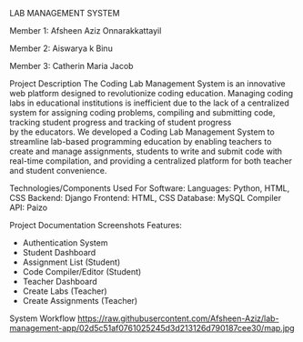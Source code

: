 LAB MANAGEMENT SYSTEM

Member 1: Afsheen Aziz Onnarakkattayil

Member 2: Aiswarya k Binu

Member 3: Catherin Maria Jacob


Project Description
The Coding Lab Management System is an innovative web platform designed to revolutionize coding education.
Managing coding labs in educational institutions is inefficient due to the lack of a centralized system for assigning coding problems, compiling and submitting code, tracking student progress and tracking of student progress by the educators.
We developed a Coding Lab Management System to streamline lab-based programming education by enabling teachers to create and manage assignments, students to write and submit code with real-time compilation, and providing a centralized platform for both teacher and student convenience.

Technologies/Components Used
For Software:
  Languages: Python, HTML, CSS
  Backend: Django 
  Frontend: HTML, CSS
  Database: MySQL 
  Compiler API: Paizo



Project Documentation
Screenshots
Features:
- Authentication System
- Student Dashboard
- Assignment List (Student)
- Code Compiler/Editor (Student)
- Teacher Dashboard
- Create Labs (Teacher)
- Create Assignments (Teacher)
  
System Workflow
https://raw.githubusercontent.com/Afsheen-Aziz/lab-management-app/02d5c51af0761025245d3d213126d790187cee30/map.jpg
